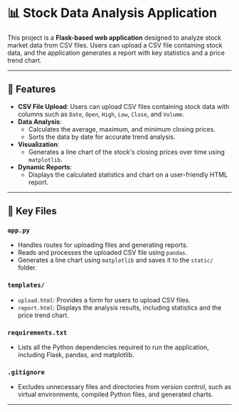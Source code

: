 # 📊 Stock Data Analysis Application

This project is a **Flask-based web application** designed to analyze stock market data from CSV files. Users can upload a CSV file containing stock data, and the application generates a report with key statistics and a price trend chart.

---

## 🚀 Features

- **CSV File Upload**: Users can upload CSV files containing stock data with columns such as `Date`, `Open`, `High`, `Low`, `Close`, and `Volume`.
- **Data Analysis**:
  - Calculates the average, maximum, and minimum closing prices.
  - Sorts the data by date for accurate trend analysis.
- **Visualization**:
  - Generates a line chart of the stock's closing prices over time using `matplotlib`.
- **Dynamic Reports**:
  - Displays the calculated statistics and chart on a user-friendly HTML report.

---

## 🔑 Key Files

### `app.py`
- Handles routes for uploading files and generating reports.
- Reads and processes the uploaded CSV file using `pandas`.
- Generates a line chart using `matplotlib` and saves it to the `static/` folder.

### `templates/`
- `upload.html`: Provides a form for users to upload CSV files.
- `report.html`: Displays the analysis results, including statistics and the price trend chart.

### `requirements.txt`
- Lists all the Python dependencies required to run the application, including Flask, pandas, and matplotlib.

### `.gitignore`
- Excludes unnecessary files and directories from version control, such as virtual environments, compiled Python files, and generated charts.

---
